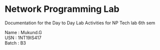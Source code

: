 # Network Programming Lab 
Documentation for the Day to Day Lab Activities for NP Tech lab 6th sem

Name : Mukund.G   
USN : 1NT19IS417   
Batch : B3   

